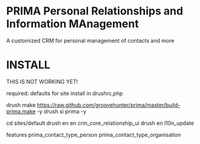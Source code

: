 PRIMA
Personal Relationships and Information MAnagement
=================================================

A customized CRM for personal management of contacts and more


INSTALL
=======

THIS IS NOT WORKING YET!

required: defaults for site install in drushrc,php

drush make https://raw.github.com/groovehunter/prima/master/build-prima.make -y
drush si prima -y

cd sites/default
drush en en crm_core_relationship_ui
drush en l10n_update


features
prima_contact_type_person
prima_contact_type_organisation


